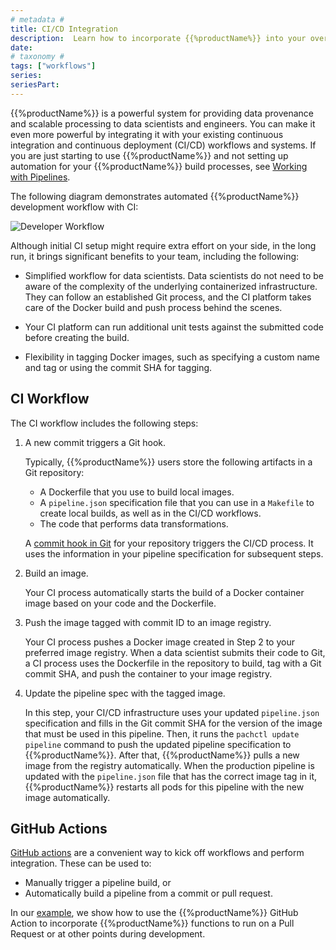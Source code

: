 ```yaml
---
# metadata # 
title: CI/CD Integration
description:  Learn how to incorporate {{%productName%}} into your overall CI/CD workflows.
date: 
# taxonomy #
tags: ["workflows"]
series:
seriesPart:
---
```


{{%productName%}} is a powerful system for providing data
provenance and scalable processing to data
scientists and engineers. You can make it even
more powerful by integrating it with your existing
continuous integration and continuous deployment (CI/CD)
workflows and systems. If you are just starting to use {{%productName%}}
and not setting up automation for your {{%productName%}} build
processes, see [Working with Pipelines](../working-with-pipelines).

The following diagram demonstrates automated {{%productName%}}
development workflow with CI:

![Developer Workflow](../../../assets/images/d_developer_workflow102.svg)

Although initial CI setup might require extra effort on your side,
in the long run, it brings significant benefits to your team,
including the following:

* Simplified workflow for data scientists. Data scientists do not need to be
aware of the complexity of the underlying containerized infrastructure. They
can follow an established Git process, and the CI platform takes care of the
Docker build and push process behind the scenes.

* Your CI platform can run additional unit tests against the submitted
code before creating the build.

* Flexibility in tagging Docker images, such as specifying a custom name
and tag or using the commit SHA for tagging.


## CI Workflow

The CI workflow includes the following steps:

1. A new commit triggers a Git hook.

      Typically, {{%productName%}} users store the following artifacts in a
      Git repository:
      
      * A Dockerfile that you use to build local images.
      * A `pipeline.json` specification file that you can use in a `Makefile` to create local builds, as well as in the CI/CD workflows.
      * The code that performs data transformations.

      A [commit hook in Git](https://git-scm.com/book/en/v2/Customizing-Git-Git-Hooks)
      for your repository triggers the CI/CD process. It uses the
      information in your pipeline specification for subsequent steps.

1. Build an image.

      Your CI process automatically starts the build of a Docker container
      image based on your code and the Dockerfile.

1. Push the image tagged with commit ID to an image registry.

      Your CI process pushes a Docker image created in Step 2 to your preferred
      image registry. When a data scientist submits their code to Git, a CI
      process uses the Dockerfile in the repository to build, tag with a Git
      commit SHA, and push the container to your image registry.

1. Update the pipeline spec with the tagged image.

      In this step, your CI/CD infrastructure uses your updated `pipeline.json`
      specification and fills in the Git commit
      SHA for the version of the image that must be used in this pipeline.
      Then, it runs the `pachctl update pipeline` command to push the
      updated pipeline specification to {{%productName%}}. After that,
      {{%productName%}} pulls a new image from the registry automatically.
      When the production pipeline is updated with the `pipeline.json`
      file that has the correct image tag in it, {{%productName%}} restarts all pods
      for this pipeline with the new image automatically.


## GitHub Actions
[GitHub actions](https://github.com/features/actions) are a convenient way to kick off workflows and perform integration. These can be used to:

* Manually trigger a pipeline build, or
* Automatically build a pipeline from a commit or pull request.

In our [example](https://github.com/pachyderm/pachyderm/tree/workflows/examples/workflows/github-actions), we show how to use the {{%productName%}} GitHub Action to incorporate {{%productName%}} functions to run on a Pull Request or at other points during development.


